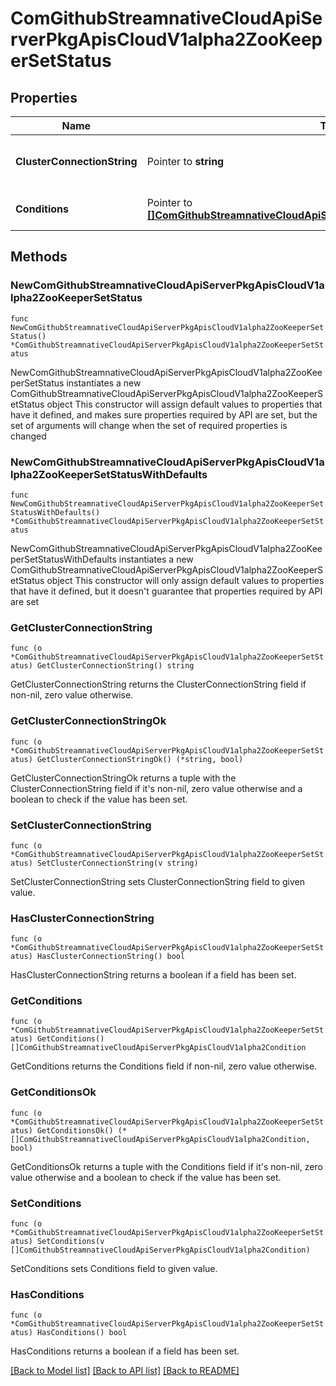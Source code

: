 # ComGithubStreamnativeCloudApiServerPkgApisCloudV1alpha2ZooKeeperSetStatus

## Properties

Name | Type | Description | Notes
------------ | ------------- | ------------- | -------------
**ClusterConnectionString** | Pointer to **string** | ClusterConnectionString is a connection string for client connectivity within the cluster. | [optional] 
**Conditions** | Pointer to [**[]ComGithubStreamnativeCloudApiServerPkgApisCloudV1alpha2Condition**](ComGithubStreamnativeCloudApiServerPkgApisCloudV1alpha2Condition.md) | Conditions is an array of current observed conditions. | [optional] 

## Methods

### NewComGithubStreamnativeCloudApiServerPkgApisCloudV1alpha2ZooKeeperSetStatus

`func NewComGithubStreamnativeCloudApiServerPkgApisCloudV1alpha2ZooKeeperSetStatus() *ComGithubStreamnativeCloudApiServerPkgApisCloudV1alpha2ZooKeeperSetStatus`

NewComGithubStreamnativeCloudApiServerPkgApisCloudV1alpha2ZooKeeperSetStatus instantiates a new ComGithubStreamnativeCloudApiServerPkgApisCloudV1alpha2ZooKeeperSetStatus object
This constructor will assign default values to properties that have it defined,
and makes sure properties required by API are set, but the set of arguments
will change when the set of required properties is changed

### NewComGithubStreamnativeCloudApiServerPkgApisCloudV1alpha2ZooKeeperSetStatusWithDefaults

`func NewComGithubStreamnativeCloudApiServerPkgApisCloudV1alpha2ZooKeeperSetStatusWithDefaults() *ComGithubStreamnativeCloudApiServerPkgApisCloudV1alpha2ZooKeeperSetStatus`

NewComGithubStreamnativeCloudApiServerPkgApisCloudV1alpha2ZooKeeperSetStatusWithDefaults instantiates a new ComGithubStreamnativeCloudApiServerPkgApisCloudV1alpha2ZooKeeperSetStatus object
This constructor will only assign default values to properties that have it defined,
but it doesn't guarantee that properties required by API are set

### GetClusterConnectionString

`func (o *ComGithubStreamnativeCloudApiServerPkgApisCloudV1alpha2ZooKeeperSetStatus) GetClusterConnectionString() string`

GetClusterConnectionString returns the ClusterConnectionString field if non-nil, zero value otherwise.

### GetClusterConnectionStringOk

`func (o *ComGithubStreamnativeCloudApiServerPkgApisCloudV1alpha2ZooKeeperSetStatus) GetClusterConnectionStringOk() (*string, bool)`

GetClusterConnectionStringOk returns a tuple with the ClusterConnectionString field if it's non-nil, zero value otherwise
and a boolean to check if the value has been set.

### SetClusterConnectionString

`func (o *ComGithubStreamnativeCloudApiServerPkgApisCloudV1alpha2ZooKeeperSetStatus) SetClusterConnectionString(v string)`

SetClusterConnectionString sets ClusterConnectionString field to given value.

### HasClusterConnectionString

`func (o *ComGithubStreamnativeCloudApiServerPkgApisCloudV1alpha2ZooKeeperSetStatus) HasClusterConnectionString() bool`

HasClusterConnectionString returns a boolean if a field has been set.

### GetConditions

`func (o *ComGithubStreamnativeCloudApiServerPkgApisCloudV1alpha2ZooKeeperSetStatus) GetConditions() []ComGithubStreamnativeCloudApiServerPkgApisCloudV1alpha2Condition`

GetConditions returns the Conditions field if non-nil, zero value otherwise.

### GetConditionsOk

`func (o *ComGithubStreamnativeCloudApiServerPkgApisCloudV1alpha2ZooKeeperSetStatus) GetConditionsOk() (*[]ComGithubStreamnativeCloudApiServerPkgApisCloudV1alpha2Condition, bool)`

GetConditionsOk returns a tuple with the Conditions field if it's non-nil, zero value otherwise
and a boolean to check if the value has been set.

### SetConditions

`func (o *ComGithubStreamnativeCloudApiServerPkgApisCloudV1alpha2ZooKeeperSetStatus) SetConditions(v []ComGithubStreamnativeCloudApiServerPkgApisCloudV1alpha2Condition)`

SetConditions sets Conditions field to given value.

### HasConditions

`func (o *ComGithubStreamnativeCloudApiServerPkgApisCloudV1alpha2ZooKeeperSetStatus) HasConditions() bool`

HasConditions returns a boolean if a field has been set.


[[Back to Model list]](../README.md#documentation-for-models) [[Back to API list]](../README.md#documentation-for-api-endpoints) [[Back to README]](../README.md)


